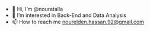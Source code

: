 - 👋 Hi, I’m @nouratalla
- 👀 I’m interested in Back-End and  Data Analysis
- 📫 How to reach me nourelden.hassan.92@gmail.com

<!---
nouratalla/nouratalla is a ✨ special ✨ repository because its `README.md` (this file) appears on your GitHub profile.
You can click the Preview link to take a look at your changes.
--->
